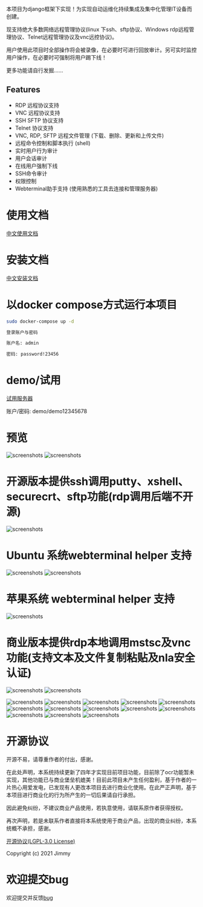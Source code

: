 本项目为django框架下实现！为实现自动运维化持续集成及集中化管理IT设备而创建。

现支持绝大多数网络远程管理协议(linux 下ssh、sftp协议、Windows rdp远程管理协议、Telnet远程管理协议及vnc远控协议)。

用户使用此项目时全部操作将会被录像，在必要时可进行回放审计。另可实时监控用户操作，在必要时可强制将用户踢下线！

更多功能请自行发掘......

## Features

- RDP 远程协议支持
- VNC 远程协议支持
- SSH SFTP 协议支持
- Telnet 协议支持
- VNC, RDP, SFTP 远程文件管理 (下载、删除、更新和上传文件)
- 远程命令控制和脚本执行 (shell)
- 实时用户行为审计
- 用户会话审计
- 在线用户强制下线
- SSH命令审计
- 权限控制
- Webterminal助手支持 (使用熟悉的工具去连接和管理服务器)

# 使用文档

[中文使用文档](./manual_zh.md)

# 安装文档

[中文安装文档](./install_zh_cn.md)

# 以docker compose方式运行本项目

```sh
sudo docker-compose up -d

登录账户与密码

账户名: admin

密码: password!23456
```

# demo/试用 

[试用服务器](http://193.112.194.114:8000/)

账户/密码: demo/demo12345678

# 预览
![screenshots](../screenshots/screenshots1.png  "screenshots")
![screenshots](../screenshots/screenshots2.gif  "screenshots")

# 开源版本提供ssh调用putty、xshell、securecrt、sftp功能(rdp调用后端不开源)
![screenshots](../screenshots/screenshots9.gif  "screenshots")
# Ubuntu 系统webterminal helper 支持
![screenshots](../screenshots/screenshotslinux1.gif  "screenshots")
![screenshots](../screenshots/screenshotslinux2.gif  "screenshots")
# 苹果系统 webterminal helper 支持
![screenshots](../screenshots/screenshotsmac.gif  "screenshots")
# 商业版本提供rdp本地调用mstsc及vnc功能(支持文本及文件复制粘贴及nla安全认证)
![screenshots](../screenshots/screenshotmstsc.gif  "screenshots")
![screenshots](../screenshots/screenshotvnc.gif  "screenshots")

![screenshots](../screenshots/screenshots3.gif  "screenshots")
![screenshots](../screenshots/screenshots4.gif  "screenshots")
![screenshots](../screenshots/screenshots2.png  "screenshots")
![screenshots](../screenshots/screenshots5.gif  "screenshots")
![screenshots](../screenshots/screenshots3.png  "screenshots")
![screenshots](../screenshots/screenshots4.png  "screenshots")
![screenshots](../screenshots/screenshots5.png  "screenshots")
![screenshots](../screenshots/screenshots6.png  "screenshots")
![screenshots](../screenshots/screenshots7.png  "screenshots")
![screenshots](../screenshots/screenshots8.png  "screenshots")
![screenshots](../screenshots/screenshots6.gif  "screenshots")
![screenshots](../screenshots/screenshots7.gif  "screenshots")
![screenshots](../screenshots/screenshots8.gif  "screenshots")

# 开源协议
开源不易，请尊重作者的付出，感谢。

在此处声明，本系统持续更新了四年才实现目前项目功能，目前除了ocr功能暂未实现，其他功能已与商业堡垒机媲美！目前此项目未产生任何盈利，基于作者的一片热心用爱发电，已发现有人更改本项目去进行商业化使用。在此严正声明，基于本项目进行商业化的行为所产生的一切后果请自行承担。

因此避免纠纷，不建议商业产品使用，若执意使用，请联系原作者获得授权。

再次声明，若是未联系作者直接将本系统使用于商业产品，出现的商业纠纷，本系统概不承担，感谢。

[开源协议(LGPL-3.0 License)](../LICENSE)

Copyright (c) 2021 Jimmy

# 欢迎提交bug
欢迎提交并反馈[bug](https://github.com/jimmy201602/webterminal/issues/new)
